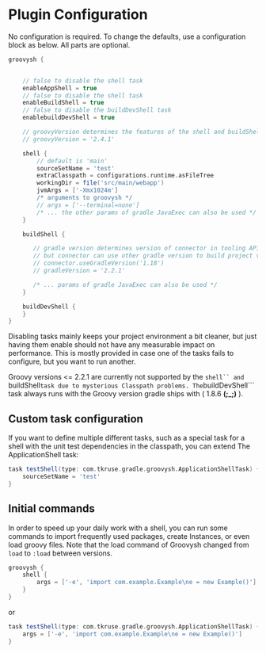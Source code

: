 # Plugin Configuration

No configuration is required. To change the defaults, use a configuration block as below. All parts are optional.

```Groovy
groovysh {


    // false to disable the shell task
    enableAppShell = true
    // false to disable the shell task
    enableBuildShell = true
    // false to disable the buildDevShell task
    enablebuildDevShell = true

    // groovyVersion determines the features of the shell and buildShell tasks
    // groovyVersion = '2.4.1'

    shell {
        // default is 'main'
        sourceSetName = 'test'
        extraClasspath = configurations.runtime.asFileTree
        workingDir = file('src/main/webapp')
        jvmArgs = ['-Xmx1024m']
        /* arguments to groovysh */
        // args = ['--terminal=none']
        /* ... the other params of gradle JavaExec can also be used */
    }

    buildShell {

       // gradle version determines version of connector in tooling API,
       // but connector can use other gradle version to build project via
       // connector.useGradleVersion('1.18')
       // gradleVersion = '2.2.1'

       /* ... params of gradle JavaExec can also be used */
    }

    buildDevShell {
    }
}
```

Disabling tasks mainly keeps your project environment a bit cleaner, but
just having them enable should not have any measurable impact on performance.
This is mostly provided in case one of the tasks fails to configure, but you
want to run another.

Groovy versions <= 2.2.1 are currently not supported by the ```shell`` and
```buildShell``` task due to mysterious Classpath problems. The ```buildDevShell```
task always runs with the Groovy version gradle ships with ( 1.8.6 **(;_;)** ).

## Custom task configuration

If you want to define multiple different tasks, such as a special task for a shell with the unit
test dependencies in the classpath, you can extend The ApplicationShell task:

```Groovy
task testShell(type: com.tkruse.gradle.groovysh.ApplicationShellTask) {
    sourceSetName = 'test'
}
```

## Initial commands

In order to speed up your daily work with a shell, you can run some commands to import frequently used 
packages, create Instances, or even load groovy files. Note that the load command of Groovysh changed 
from ```load``` to ```:load``` between versions.

```Groovy
groovysh {
    shell {
        args = ['-e', 'import com.example.Example\ne = new Example()']
    }
}
```

or 

```Groovy
task testShell(type: com.tkruse.gradle.groovysh.ApplicationShellTask) {
    args = ['-e', 'import com.example.Example\ne = new Example()']
}
```
